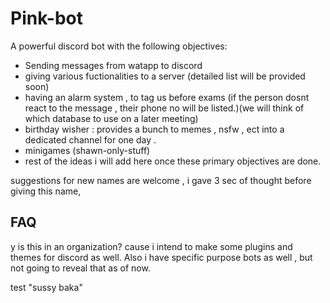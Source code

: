 # Pink-bot

A powerful discord bot with the following objectives:
* Sending messages from watapp to discord
* giving various fuctionalities to a server (detailed list will be provided soon)
* having an alarm system , to tag us before exams (if the person dosnt react to the message , their phone no will be listed.)(we will think of which database to use on a later meeting)
* birthday wisher : provides a  bunch to memes , nsfw , ect into a dedicated channel for one day .
* minigames (shawn-only-stuff)
* rest of the ideas i will add here once these primary objectives are done.


suggestions for new names are welcome , i gave 3 sec of thought before giving this name, 

## FAQ
y is this in an organization?
cause i intend to make some plugins and themes for discord as well. Also i have specific purpose bots as well , but not going to reveal that as of now.

test "sussy baka"

